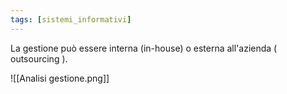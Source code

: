```yaml
---
tags: [sistemi_informativi]
---
```

La gestione può essere interna (in-house) o esterna all'azienda ( outsourcing ). 

![[Analisi gestione.png]]


